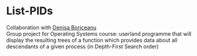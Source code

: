 # List-PIDs

Collaboration with [Denisa Boriceanu](github.com/n0nia)\
Group project for Operating Systems course: userland programme that will display the resulting trees of a function which provides
data about all descendants of a given process (in Depth-First Search order)
